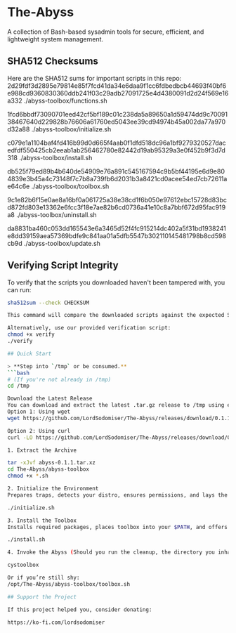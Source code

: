 # The-Abyss
A collection of Bash-based sysadmin tools for secure, efficient, and lightweight system management.

## SHA512 Checksums

Here are the SHA512 sums for important scripts in this repo:
2d29fdf3d2895e79814e85f7fcd41da34e6daa9f1cc6fdbedbcb44693f40bf6e988cd9360830360ddb241f03c29adb27091725e4d4380091d2d24f569e16a332  ./abyss-toolbox/functions.sh

1fcd6bbdf73090701eed42cf5bf189c01c238da5a89650a1d59474dd9c7009138467640d229828b76606a61760ed5043ee39cd94974b45a002da77a970d32a88  ./abyss-toolbox/initialize.sh

c079e1a1104baf4fd416b99d0d665f4aab0f1dfd518dc96a1bf9279320527dacedfdf550425cb2eeab1ab256462780e82442d19ab95329a3e0f452b9f3d7d318  ./abyss-toolbox/install.sh

db525f79ed89b4b640de54909e76a891c545167594c9b5bf44195e6d9e804839e3b45a4c73148f7c7b8a739fb6d2031b3a8421cd0acee54ed7cb72611ae64c6e  ./abyss-toolbox/toolbox.sh

9c1e82b6f15e0ae8a16bf0a061725a38e38cd1f6b050e97612ebc15728d83bcd872fd803e13362e6fcc3f18e7ae82b6cd0736a41e10c8a7bbf672d95fac919a8  ./abyss-toolbox/uninstall.sh

da8831ba460c053dd165543e6a3465d52f4fc915214dc402a5f31bd1938241e8dd39159aea57369bdfe9c841aa01a5dfb5547b302110145481798b8cd598cb9d  ./abyss-toolbox/update.sh

## Verifying Script Integrity

To verify that the scripts you downloaded haven't been tampered with, you can run:

```bash
sha512sum --check CHECKSUM

This command will compare the downloaded scripts against the expected SHA512 hashes listed in the CHECKSUM file and report if everything matches.

Alternatively, use our provided verification script:
chmod +x verify
./verify

## Quick Start

> **Step into `/tmp` or be consumed.**
```bash
# (If you're not already in /tmp)
cd /tmp

Download the Latest Release
You can download and extract the latest .tar.gz release to /tmp using either wget or curl:
Option 1: Using wget
wget https://github.com/LordSodomiser/The-Abyss/releases/download/0.1.1/abyss-0.1.1.tar.xz

Option 2: Using curl
curl -LO https://github.com/LordSodomiser/The-Abyss/releases/download/0.1.1/abyss-0.1.1.tar.xz

1. Extract the Archive

tar -xJvf abyss-0.1.1.tar.xz
cd The-Abyss/abyss-toolbox
chmod +x *.sh

2. Initialize the Environment
Prepares traps, detects your distro, ensures permissions, and lays the foundation.

./initialize.sh

3. Install the Toolbox
Installs required packages, places toolbox into your $PATH, and offers to clean up.

./install.sh

4. Invoke the Abyss (Should you run the cleanup, the directory you inhabit (/tmp) will vanish. You’ll need to ‘cd’ to emerge from the void.)

cystoolbox

Or if you’re still shy:
/opt/The-Abyss/abyss-toolbox/toolbox.sh

## Support the Project

If this project helped you, consider donating:

https://ko-fi.com/lordsodomiser
